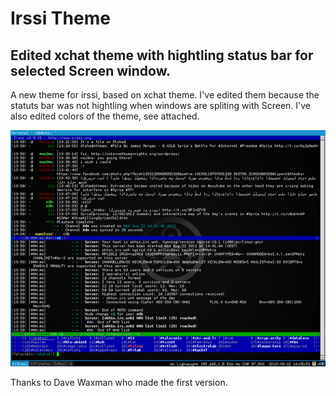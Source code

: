 # Irssi Theme 

## Edited xchat theme with hightling status bar for selected Screen window.

A new theme for irssi, based on xchat theme. I've edited them because the statuts bar was not hightling when windows are spliting with Screen. I've also edited colors of the theme, see attached.

![Screenshot](Xchat_Edited.png)

Thanks to Dave Waxman who made the first version.
